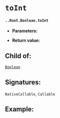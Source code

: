 # `toInt`

#### `..Root.Boolean.toInt`

* **Parameters:**

* **Return value:**

## Child of:

[`Boolean`](docs..Root.Boolean.md)

## Signatures:

`NativeCallable`, `Callable`


## Example:



